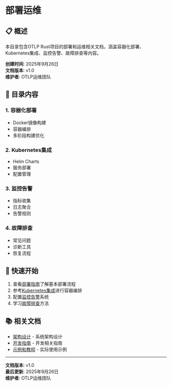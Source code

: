 # 部署运维

## 📋 概述

本目录包含OTLP Rust项目的部署和运维相关文档，涵盖容器化部署、Kubernetes集成、监控告警、故障排查等内容。

**创建时间**: 2025年9月26日  
**文档版本**: v1.0  
**维护者**: OTLP运维团队  

## 🎯 目录内容

### 1. 容器化部署

- Docker镜像构建
- 容器编排
- 多阶段构建优化

### 2. Kubernetes集成

- Helm Charts
- 服务部署
- 配置管理

### 3. 监控告警

- 指标收集
- 日志聚合
- 告警规则

### 4. 故障排查

- 常见问题
- 诊断工具
- 恢复流程

## 🚀 快速开始

1. 查看[部署指南](部署指南.md)了解基本部署流程
2. 参考[Kubernetes集成](Kubernetes集成.md)进行容器编排
3. 配置[监控告警](监控告警.md)系统
4. 学习[故障排查](故障排查.md)方法

## 📚 相关文档

- [架构设计](../04_架构设计/README.md) - 系统架构设计
- [开发指南](../05_开发指南/README.md) - 开发相关指南
- [示例和教程](../08_示例和教程/README.md) - 实际使用示例

---

**文档版本**: v1.0  
**最后更新**: 2025年9月26日  
**维护者**: OTLP运维团队
